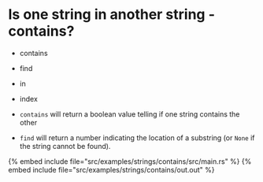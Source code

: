 # Is one string in another string - contains?

* contains
* find
* in
* index

* `contains` will return a boolean value telling if one string contains the other
* `find` will return a number indicating the location of a substring (or `None` if the string cannot be found).

{% embed include file="src/examples/strings/contains/src/main.rs" %}
{% embed include file="src/examples/strings/contains/out.out" %}


